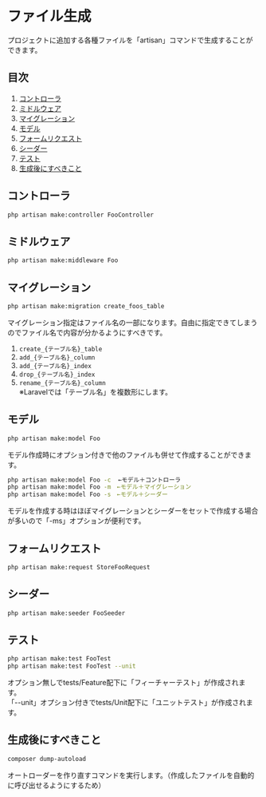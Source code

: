 # ファイル生成
プロジェクトに追加する各種ファイルを「artisan」コマンドで生成することができます。

## 目次
1. [コントローラ](#コントローラ)
2. [ミドルウェア](#ミドルウェア)
3. [マイグレーション](#マイグレーション)
4. [モデル](#モデル)
5. [フォームリクエスト](#フォームリクエスト)
6. [シーダー](#シーダー)
7. [テスト](#テスト)
8. [生成後にすべきこと](#生成後にすべきこと)

## コントローラ
```sh
php artisan make:controller FooController
```

## ミドルウェア
```sh
php artisan make:middleware Foo
```

## マイグレーション
```sh
php artisan make:migration create_foos_table
```
マイグレーション指定はファイル名の一部になります。自由に指定できてしまうのでファイル名で内容が分かるようにすべきです。
1. `create_{テーブル名}_table`
2. `add_{テーブル名}_column`
3. `add_{テーブル名}_index`
4. `drop_{テーブル名}_index`
5. `rename_{テーブル名}_column`  
※Laravelでは「テーブル名」を複数形にします。

## モデル
```sh
php artisan make:model Foo
```
モデル作成時にオプション付きで他のファイルも併せて作成することができます。
```sh
php artisan make:model Foo -c  ←モデル＋コントローラ
php artisan make:model Foo -m　←モデル＋マイグレーション
php artisan make:model Foo -s　←モデル＋シーダー
```
モデルを作成する時はほぼマイグレーションとシーダーをセットで作成する場合が多いので「-ms」オプションが便利です。

## フォームリクエスト
```sh
php artisan make:request StoreFooRequest
```

## シーダー
```sh
php artisan make:seeder FooSeeder
```

## テスト
```sh
php artisan make:test FooTest
php artisan make:test FooTest --unit
```
オプション無しでtests/Feature配下に「フィーチャーテスト」が作成されます。  
「--unit」オプション付きでtests/Unit配下に「ユニットテスト」が作成されます。

## 生成後にすべきこと
```sh
composer dump-autoload
```
オートローダーを作り直すコマンドを実行します。（作成したファイルを自動的に呼び出せるようにするため）
